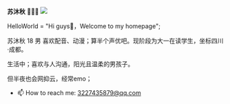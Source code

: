 **苏沐秋** 🧑🏻‍💻 ![](https://visitor-badge.laobi.icu/badge?page_id=Lxcloud)

HelloWorld = "Hi guys👋，Welcome to my homepage";

苏沐秋 18 男 喜欢配音、动漫；算半个声优吧。现阶段为大一在读学生，坐标四川·成都。

生活中；喜欢与人沟通，阳光且温柔的男孩子。

但半夜也会网抑云，经常emo；

- 📫 How to reach me: 3227435879@qq.com



